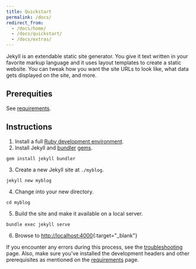 ```yaml
---
title: Quickstart
permalink: /docs/
redirect_from:
  - /docs/home/
  - /docs/quickstart/
  - /docs/extras/
---
```

Jekyll is an extendable static site generator. You give it text written
in your favorite markup language and it uses layout templates to create a
static website. You can tweak how you want the site URLs
to look like, what data gets displayed on the site, and more.

## Prerequities

See [requirements](/docs/installation/#requirements).

## Instructions

1. Install a full [Ruby development environment](/docs/installation).
2. Install Jekyll and [bundler](/docs/ruby-101/#bundler) [gems](/docs/ruby-101/#gems).
```
gem install jekyll bundler
```
3. Create a new Jekyll site at `./myblog`.
```
jekyll new myblog
```
4. Change into your new directory.
```
cd myblog
```
5. Build the site and make it available on a local server.
```
bundle exec jekyll serve
```
6. Browse to [http://localhost:4000](http://localhost:4000){:target="_blank"}

If you encounter any errors during this process, see the
[troubleshooting](/docs/troubleshooting/#configuration-problems) page. Also, make sure you've installed the development headers and other prerequisites as mentioned on the [requirements](/docs/installation/#requirements) page.
